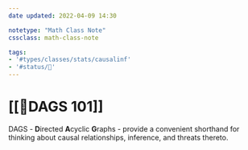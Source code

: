 ```yaml
---
date updated: 2022-04-09 14:30

notetype: "Math Class Note"
cssclass: math-class-note

tags: 
- '#types/classes/stats/causalinf'
- '#status/🚧'
---
```


# [[🚧DAGS 101]]

DAGS - **D**irected **A**cyclic **G**raphs - provide a convenient shorthand for thinking about causal relationships, inference, and threats thereto.